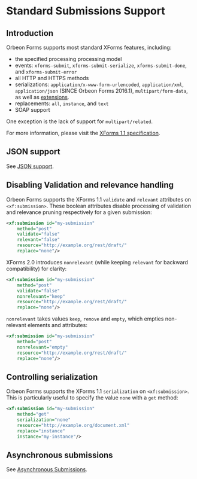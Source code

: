 # Standard Submissions Support

<!-- toc -->

## Introduction

Orbeon Forms supports most standard XForms features, including:

- the specified processing processing model
- events: `xforms-submit`, `xforms-submit-serialize`, `xforms-submit-done`, and `xforms-submit-error`
- all HTTP and HTTPS methods
- serializations: `application/x-www-form-urlencoded`, `application/xml`, `application/json` (SINCE Orbeon Forms 2016.1), `multipart/form-data`, as well as [extensions](submission-extensions.md).
- replacements: `all`, `instance`, and `text`
- SOAP support

One exception is the lack of support for `multipart/related`.

For more information, please visit the [XForms 1.1 specification][1].

## JSON support

See [JSON support](submission-json.md).

## Disabling Validation and relevance handling

Orbeon Forms supports the XForms 1.1 `validate` and `relevant` attributes on `<xf:submission>`. These boolean attributes disable processing of validation and relevance pruning respectively for a given submission:

```xml
<xf:submission id="my-submission"
    method="post"
    validate="false"
    relevant="false"
    resource="http://example.org/rest/draft/"
    replace="none"/>
```

XForms 2.0 introduces `nonrelevant` (while keeping `relevant` for backward compatibility) for clarity:

```xml
<xf:submission id="my-submission"
    method="post"
    validate="false"
    nonrelevant="keep"
    resource="http://example.org/rest/draft/"
    replace="none"/>
```

`nonrelevant` takes values `keep`, `remove` and `empty`, which empties non-relevant elements and attributes:

```xml
<xf:submission id="my-submission"
    method="post"
    nonrelevant="empty"
    resource="http://example.org/rest/draft/"
    replace="none"/>
```

## Controlling serialization

Orbeon Forms supports the XForms 1.1 `serialization` on `<xf:submission>`. This is particularly useful to specify the value `none` with a `get` method:

```xml
<xf:submission id="my-submission"
    method="get"
    serialization="none"
    resource="http://example.org/document.xml"
    replace="instance"
    instance="my-instance"/>
```

## Asynchronous submissions

See [Asynchronous Submissions](submission-asynchronous.md).

[1]: http://www.w3.org/TR/xforms11/#submit-submission-element
